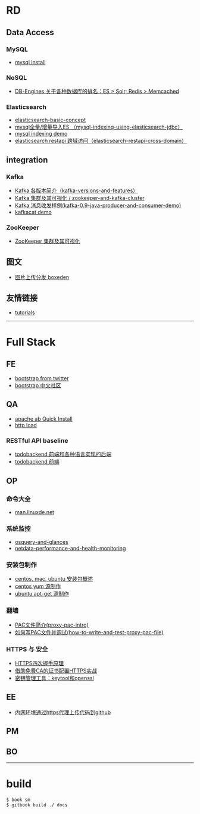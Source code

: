 # RD

<!-- toc -->


## Data Access

### MySQL

- [mysql install](https://github.com/downgoon/hello-world/blob/mysql/mysql-install.md)

### NoSQL

- [DB-Engines 关于各种数据库的排名：ES > Solr; Redis > Memcached](http://db-engines.com/en/ranking)

### Elasticsearch

- [elasticsearch-basic-concept](https://github.com/downgoon/hello-world/wiki/elasticsearch-basic-concept)
- [mysql全量/增量导入ES （mysql-indexing-using-elasticsearch-jdbc）](https://github.com/downgoon/hello-world/wiki/mysql-indexing-using-elasticsearch-jdbc)
- [mysql indexing demo](https://github.com/downgoon/hello-world/wiki/mysql-indexing-demo)
- [elasticsearch restapi 跨域访问（elasticsearch-restapi-cross-domain）](https://github.com/downgoon/hello-world/wiki/elasticsearch-restapi-cross-domain)

## integration

### Kafka

- [Kafka 各版本简介（kafka-versions-and-features）](https://github.com/downgoon/hello-world/wiki/kafka-versions-and-features)
- [Kafka 集群及其可视化 / zookeeper-and-kafka-cluster](https://github.com/downgoon/hello-world/wiki/zookeeper-and-kafka-cluster)
- [Kafka 消息收发样例(kafka-0.9-java-producer-and-consumer-demo)](https://github.com/downgoon/hello-world/wiki/kafka-0.9-java-producer-and-consumer-demo)
- [kafkacat demo](https://github.com/downgoon/hello-world/wiki/kafka-comand-line-example)

### ZooKeeper

- [ZooKeeper 集群及其可视化](https://github.com/downgoon/hello-world/wiki/zookeeper-and-kafka-cluster)

## 图文

- [图片上传分发 boxeden](https://github.com/downgoon/hello-world/wiki/file-upload-and-sync)

## 友情链接

- [tutorials](https://github.com/downgoon/hello-world/wiki/tutorials-site)

---

# Full Stack

## FE

- [bootstrap from twitter](http://getbootstrap.com)
- [bootstrap 中文社区](http://www.bootcss.com)

## QA

- [apache ab Quick Install](https://github.com/downgoon/hello-world/wiki/http-benchmark)
- [http load](https://github.com/downgoon/hello-world/wiki/http-load)

### RESTful API baseline
- [todobackend 前端和各种语言实现的后端](http://www.todobackend.com/)
- [todobackend 前端](https://github.com/TodoBackend/todo-backend-js-spec)

## OP

### 命令大全
- [man.linuxde.net](http://man.linuxde.net/)

### 系统监控
- [osquery-and-glances](https://github.com/downgoon/hello-world/wiki/osquery-and-glances)
- [netdata-performance-and-health-monitoring](https://github.com/downgoon/hello-world/wiki/netdata-performance-and-health-monitoring)

### 安装包制作

- [centos, mac, ubuntu 安装包概述](https://github.com/downgoon/hello-world/wiki/packages-of-mac-centos-ubuntu)
- [centos yum 源制作](https://github.com/downgoon/hello-world/wiki/yum-package-source-making)
- [ubuntu apt-get 源制作](https://github.com/downgoon/hello-world/wiki/apt-get-package-making)

### 翻墙
 - [PAC文件简介(proxy-pac-intro)](https://github.com/downgoon/hello-world/wiki/proxy-pac-intro)
 - [如何写PAC文件并调试(how-to-write-and-test-proxy-pac-file)](https://github.com/downgoon/hello-world/wiki/how-to-write-and-test-proxy-pac-file)

### HTTPS 与 安全
 - [HTTPS四次握手原理](https://github.com/downgoon/hello-world/wiki/HTTPS-Interaction)
 - [借助免费CA的证书配置HTTPS实战](https://github.com/downgoon/hello-world/wiki/letsencrypt-https)
 - [密钥管理工具：keytool和openssl](https://github.com/downgoon/hello-world/wiki/keytoos-and-openssl)

## EE

- [内网环境通过https代理上传代码到github](https://github.com/downgoon/hello-world/wiki/commit-to-github-through-https-proxy)

## PM

## BO

---

# build

```
$ book sm
$ gitbook build ./ docs
```
